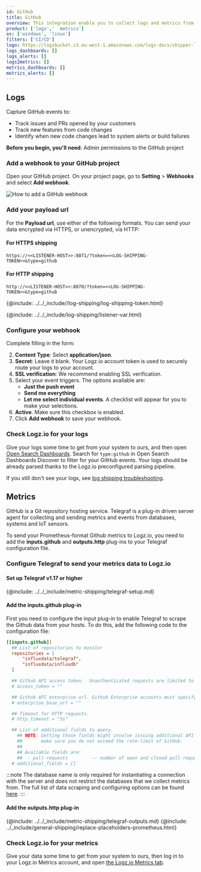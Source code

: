 ```yaml
---
id: GitHub
title: GitHub
overview: This integration enable you to collect logs and metrics from github
product: ['logs','  metrics']
os: ['windows', 'linux']
filters: ['CI/CD']
logo: https://logzbucket.s3.eu-west-1.amazonaws.com/logz-docs/shipper-logos/github.png
logs_dashboards: []
logs_alerts: []
logs2metrics: []
metrics_dashboards: []
metrics_alerts: []
---
```



## Logs

Capture GitHub events to:

* Track issues and PRs opened by your customers
* Track new features from code changes
* Identify when new code changes lead to system alerts or build failures

**Before you begin, you'll need**: Admin permissions to the GitHub project

 

### Add a webhook to your GitHub project

Open your GitHub project. On your project page, go to **Setting** > **Webhooks** and select **Add webhook**.

![How to add a GitHub webhook](https://dytvr9ot2sszz.cloudfront.net/logz-docs/integrations/github-webhooks.png)

### Add your payload url


For the **Payload url**, use either of the following formats. You can send your data encrypted via HTTPS, or unencrypted, via HTTP:

#### For HTTPS shipping

```
https://<<LISTENER-HOST>>:8071/?token=<<LOG-SHIPPING-TOKEN>>&type=github
```

#### For HTTP shipping

```
http://<<LISTENER-HOST>>:8070/?token=<<LOG-SHIPPING-TOKEN>>&type=github
```

{@include: ../../_include//log-shipping/log-shipping-token.html}

{@include: ../../_include/log-shipping/listener-var.html}

### Configure your webhook

Complete filling in the form:

2. **Content Type**: Select **application/json**.
3. **Secret**: Leave it blank. Your Logz.io account token is used to securely route your logs to your account.
4. **SSL verification**: We recommend enabling SSL verification.
5. Select your event triggers. The options available are:
    * **Just the push event**
    * **Send me everything**
    * **Let me select individual events**. A checklist will appear for you to make your selections.
6. **Active**. Make sure this checkbox is enabled.
7. Click **Add webhook** to save your webhook.

### Check Logz.io for your logs

Give your logs some time to get from your system to ours, and then open [Open Search Dashboards](https://app.logz.io/#/dashboard/osd). Search for `type:github` in Open Search Dashboards Discover to filter for your GitHub events. Your logs should be already parsed thanks to the Logz.io preconfigured parsing pipeline.

If you still don't see your logs, see [log shipping troubleshooting]({{site.baseurl}}/user-guide/log-shipping/log-shipping-troubleshooting.html).


## Metrics

GitHub is a Git repository hosting service. Telegraf is a plug-in driven server agent for collecting and sending metrics and events from databases, systems and IoT sensors.

To send your Prometheus-format Github metrics to Logz.io, you need to add the **inputs.github** and **outputs.http** plug-ins to your Telegraf configuration file.

### Configure Telegraf to send your metrics data to Logz.io

 

#### Set up Telegraf v1.17 or higher

{@include: ../../_include/metric-shipping/telegraf-setup.md}
 
#### Add the inputs.github plug-in

First you need to configure the input plug-in to enable Telegraf to scrape the Github data from your hosts. To do this, add the following code to the configuration file:


``` ini
[[inputs.github]]
  ## List of repositories to monitor
  repositories = [
      "influxdata/telegraf",
      "influxdata/influxdb"
  ]

  ## Github API access token.  Unauthenticated requests are limited to 60 per hour.
  # access_token = ""

  ## Github API enterprise url. Github Enterprise accounts must specify their base url.
  # enterprise_base_url = ""

  ## Timeout for HTTP requests.
  # http_timeout = "5s"

  ## List of additional fields to query.
    ## NOTE: Getting those fields might involve issuing additional API-calls, so please
    ##       make sure you do not exceed the rate-limit of GitHub.
    ##
    ## Available fields are:
    ##  - pull-requests         -- number of open and closed pull requests (2 API-calls per repository)
  # additional_fields = []
```

:::note
The database name is only required for instantiating a connection with the server and does not restrict the databases that we collect metrics from. The full list of data scraping and configuring options can be found [here](https://github.com/influxdata/telegraf/blob/release-1.18/plugins/inputs/github/README.md).
:::
 

#### Add the outputs.http plug-in

{@include: ../../_include/metric-shipping/telegraf-outputs.md}
{@include: ../_include/general-shipping/replace-placeholders-prometheus.html}

### Check Logz.io for your metrics

Give your data some time to get from your system to ours, then log in to your Logz.io Metrics account, and open [the Logz.io Metrics tab](https://app.logz.io/#/dashboard/metrics/).


 
 
